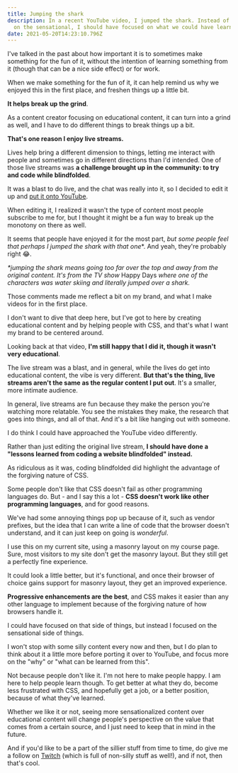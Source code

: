 ```yaml
---
title: Jumping the shark
description: In a recent YouTube video, I jumped the shark. Instead of focusing
  on the sensational, I should have focused on what we could have learned.
date: 2021-05-20T14:23:10.796Z
---
```

I've talked in the past about how important it is to sometimes make something for the fun of it, without the intention of learning something from it (though that can be a nice side effect) or for work.

When we make something for the fun of it, it can help remind us why we enjoyed this in the first place, and freshen things up a little bit.

**It helps break up the grind**.

As a content creator focusing on educational content, it can turn into a grind as well, and I have to do different things to break things up a bit.

**That's one reason I enjoy live streams.** 

Lives help bring a different dimension to things, letting me interact with people and sometimes go in different directions than I'd intended. One of those live streams was **a challenge brought up in the community: to try and code while blindfolded**.

It was a blast to do live, and the chat was really into it, so I decided to edit it up and [put it onto YouTube](https://youtu.be/NxNTarlOaBc). 

When editing it, I realized it wasn't the type of content most people subscribe to me for, but I thought it might be a fun way to break up the monotony on there as well.

It seems that people have enjoyed it for the most part, **but some people feel that perhaps I jumped the shark* with that one**. And yeah, they're probably right 😂.

<!--more-->

*\*jumping the shark means going too far over the top and away from the original content. It's from the TV show* Happy Days *where one of the characters was water skiing and literally jumped over a shark.*

Those comments made me reflect a bit on my brand, and what I make videos for in the first place.

I don't want to dive that deep here, but I've got to here by creating educational content and by helping people with CSS, and that's what I want my brand to be centered around.

Looking back at that video, **I'm still happy that I did it, though it wasn't very educational**. 

The live stream was a blast, and in general, while the lives do get into educational content, the vibe is very different. **But that's the thing, live streams aren't the same as the regular content I put out**. It's a smaller, more intimate audience. 

In general, live streams are fun because they make the person you're watching more relatable. You see the mistakes they make, the research that goes into things, and all of that. And it's a bit like hanging out with someone. 

I do think I could have approached the YouTube video differently.

Rather than just editing the original live stream, **I should have done a "lessons learned from coding a website blindfolded" instead.** 

As ridiculous as it was, coding blindfolded did highlight the advantage of the forgiving nature of CSS.

Some people don't like that CSS doesn't fail as other programming languages do. But - and I say this a lot - **CSS doesn't work like other programming languages**, and for good reasons.

We've had some annoying things pop up because of it, such as vendor prefixes, but the idea that I can write a line of code that the browser doesn't understand, and it can just keep on going is *wonderful*.

I use this on my current site, using a masonry layout on my course page. Sure, most visitors to my site don't get the masonry layout. But they still get a perfectly fine experience. 

It could look a little better, but it's functional, and once their browser of choice gains support for masonry layout, they get an improved experience. 

**Progressive enhancements are the best**, and CSS makes it easier than any other language to implement because of the forgiving nature of how browsers handle it. 

I could have focused on that side of things, but instead I focused on the sensational side of things.

I won't stop with some silly content every now and then, but I do plan to think about it a little more before porting it over to YouTube, and focus more on the "why" or "what can be learned from this". 

Not because people don't like it. I'm not here to make people happy. I am here to help people learn though. To get better at what they do, become less frustrated with CSS, and hopefully get a job, or a better position, because of what they've learned. 

Whether we like it or not, seeing more sensationalized content over educational content will change people's perspective on the value that comes from a certain source, and I just need to keep that in mind in the future. 

And if you'd like to be a part of the sillier stuff from time to time, do give me a follow on [Twitch](https://twitch.tv/kevinpowellcss) (which is full of non-silly stuff as well!), and if not, then that's cool.